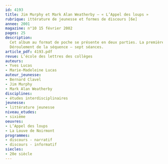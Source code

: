 ```yaml
---
id: 4193
title: Jim Murphy et Mark Alan Weatherby – « L’Appel des loups » 
rubrique: ittérature de jeunesse et formes de discours [6e]
annee: 2001
magazine: n°10 15 février 2002
pages: 25
description: 
  Cet album au format de poche se présente en deux parties. La première – la principale – présente l’histoire d’un jeune loup qui part à la chasse aux caribous et se retrouve isolé de sa meute, le texte étant placé sur la page de gauche en regard d’illustrations pleine page de type réaliste. La seconde – trois pages –, différente dans sa typographie, propose une synthèse intitulée « Le loup, hier, aujourd’hui et demain », accompagnée d’une carte sur la répartition du loup en Europe. Du récit au texte documentaire, deux modes d’énonciation s’opposent, mais d’un type de discours à l’autre – du narratif à l’informatif –, les différences s’amenuisent, et le lecteur éclairé est sensible à la complémentarité des approches. La part accordée aux travaux interdisciplinaires et à la liaison français-sciences de la vie et de la Terre inscrit cette séquence au programme de la classe de sixième.
  Déroulement de la séquence – sept séances.
article_pdf: 4193.pdf
revue: L’école des lettres des collèges
auteurs:
- Yves Lucas
- Marie-Madeleine Lucas
auteur_jeunesse:
- Bernard Clavel
- Jim Murphy
- Mark Alan Weatherby
disciplines:
- études interdisciplinaires
jeunesse:
- littérature jeunesse
niveau_etudes:
- sixième
oeuvres:
- L’Appel des loups
- La Louve de Noirmont
programmes:
- discours - narratif
- discours - informatif
siecles:
- 20e siècle
---
```

